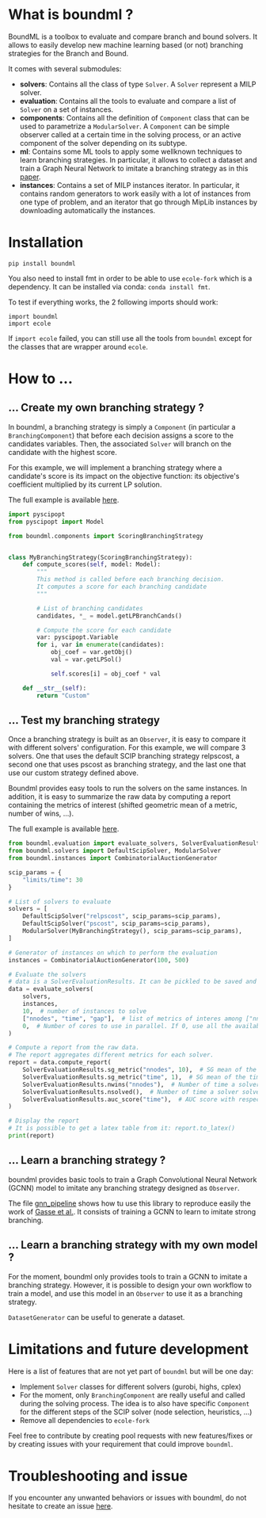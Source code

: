 # What is boundml ?

BoundML is a toolbox to evaluate and compare branch and bound solvers.
It allows to easily develop new machine learning based (or not) branching strategies for the Branch and Bound.

It comes with several submodules:

- **solvers**: Contains all the class of type `Solver`. A `Solver` represent a MILP solver.
- **evaluation**: Contains all the tools to evaluate and compare a list of `Solver` on a set of instances.
- **components**: Contains all the definition of `Component` class that can be used to parametrize a `ModularSolver`. A
  `Component` can be simple observer called at a certain time in the solving process, or an active component of the
  solver depending on its subtype.
- **ml**: Contains some ML tools to apply some wellknown techniques to learn branching strategies. In particular, it
  allows to collect a dataset and train a Graph Neural Network to imitate a branching strategy as in
  this [paper](http://arxiv.org/abs/1906.01629).
- **instances**: Contains a set of MILP instances iterator. In particular, it contains random generators to work easily
  with a lot of instances from one type of problem, and an iterator that go through MipLib instances by downloading
  automatically the instances.

# Installation

`pip install boundml`

You also need to install fmt in order to be able to use `ecole-fork` which is a dependency.
It can be installed via conda: `conda install fmt`.

To test if everything works, the 2 following imports should work:

```
import boundml
import ecole
```

If `import ecole` failed, you can still use all the tools from `boundml` except for the classes that are wrapper around
`ecole`.

# How to ...

## ... Create my own branching strategy ?

In boundml, a branching strategy is simply a `Component` (in particular a `BranchingComponent`) that before each
decision assigns a score to the candidates
variables. Then, the associated `Solver` will branch on the candidate with the highest score.

For this example, we will implement a branching strategy where a candidate's score is its impact on the objective
function: its objective's coefficient multiplied by its current LP solution.

The full example is available [here](example/branching_strategy.py).

```python
import pyscipopt
from pyscipopt import Model

from boundml.components import ScoringBranchingStrategy


class MyBranchingStrategy(ScoringBranchingStrategy):
    def compute_scores(self, model: Model):
        """
        This method is called before each branching decision.
        It computes a score for each branching candidate
        """

        # List of branching candidates
        candidates, *_ = model.getLPBranchCands()

        # Compute the score for each candidate
        var: pyscipopt.Variable
        for i, var in enumerate(candidates):
            obj_coef = var.getObj()
            val = var.getLPSol()

            self.scores[i] = obj_coef * val

    def __str__(self):
        return "Custom"
```

## ... Test my branching strategy

Once a branching strategy is built as an `Observer`, it is easy to compare it with different solvers' configuration.
For this example, we will compare 3 solvers. One that uses the default SCIP branching strategy relpscost, a second one
that uses pscost as branching strategy, and the last one that use our custom strategy defined above.

Boundml provides easy tools to run the solvers on the same instances. In addition, it is easy to summarize the raw data
by computing a report containing the metrics of interest (shifted geometric mean of a metric, number of wins, ...).

The full example is available [here](example/branching_strategy.py).

```python
from boundml.evaluation import evaluate_solvers, SolverEvaluationResults
from boundml.solvers import DefaultScipSolver, ModularSolver
from boundml.instances import CombinatorialAuctionGenerator

scip_params = {
    "limits/time": 30
}

# List of solvers to evaluate
solvers = [
    DefaultScipSolver("relpscost", scip_params=scip_params),
    DefaultScipSolver("pscost", scip_params=scip_params),
    ModularSolver(MyBranchingStrategy(), scip_params=scip_params),
]

# Generator of instances on which to perform the evaluation
instances = CombinatorialAuctionGenerator(100, 500)

# Evaluate the solvers
# data is a SolverEvaluationResults. It can be pickled to be saved and analyzed latter
data = evaluate_solvers(
    solvers,
    instances,
    10,  # number of instances to solve
    ["nnodes", "time", "gap"],  # list of metrics of interes among ["nnodes", "time", "gap"]
    0,  # Number of cores to use in parallel. If 0, use all the available cores
)

# Compute a report from the raw data.
# The report aggregates different metrics for each solver.
report = data.compute_report(
    SolverEvaluationResults.sg_metric("nnodes", 10),  # SG mean of the number of nodes
    SolverEvaluationResults.sg_metric("time", 1),  # SG mean of the time spent
    SolverEvaluationResults.nwins("nnodes"),  # Number of time a solver has been the fastest
    SolverEvaluationResults.nsolved(),  # Number of time a solver solved an instance to optimality
    SolverEvaluationResults.auc_score("time"),  # AUC score with respect to time
)

# Display the report
# It is possible to get a latex table from it: report.to_latex()
print(report)
```

## ... Learn a branching strategy ?

boundml provides basic tools to train a Graph Convolutional Neural Network (GCNN) model to imitate any branching
strategy designed as `Observer`.

The file [gnn_pipeline](example/gnn_pipeline.py) shows how tu use this library to reproduce easily the work of
[Gasse et al.](http://arxiv.org/abs/1906.01629). It consists of training a GCNN to learn to imitate strong branching.

## ... Learn a branching strategy with my own model ?

For the moment, boundml only provides tools to train a GCNN to imitate a branching strategy. However, it is possible to
design your own workflow to train a model, and use this model in an `Observer` to use it as a branching strategy.

`DatasetGenerator` can be useful to generate a dataset.

# Limitations and future development

Here is a list of features that are not yet part of `boundml` but will be one day:

- Implement `Solver` classes for different solvers (gurobi, highs, cplex)
- For the moment, only  `BranchingComponent` are really useful and called during the solving process. The idea is to
  also have specific `Component` for the different steps of the SCIP solver (node selection, heuristics, ...)
- Remove all dependencies to `ecole-fork`

Feel free to contribute by creating pool requests with new features/fixes or by creating issues with your requirement
that could improve `boundml`.

# Troubleshooting and issue

If you encounter any unwanted behaviors or issues with boundml, do not hesitate to create an
issue [here](https://github.com/sirenard/BoundML/issues/new). 

